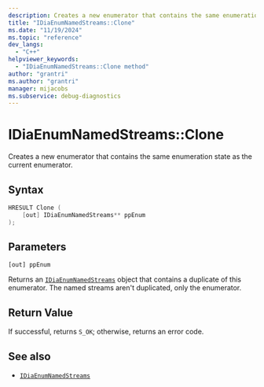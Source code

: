 ```yaml
---
description: Creates a new enumerator that contains the same enumeration state as the current enumerator.
title: "IDiaEnumNamedStreams::Clone"
ms.date: "11/19/2024"
ms.topic: "reference"
dev_langs:
  - "C++"
helpviewer_keywords:
  - "IDiaEnumNamedStreams::Clone method"
author: "grantri"
ms.author: "grantri"
manager: mijacobs
ms.subservice: debug-diagnostics
---
```


# IDiaEnumNamedStreams::Clone

Creates a new enumerator that contains the same enumeration state as the current enumerator.

## Syntax

```c++
HRESULT Clone (
    [out] IDiaEnumNamedStreams** ppEnum
);
```

## Parameters

`[out] ppEnum`

Returns an [`IDiaEnumNamedStreams`](../../debugger/debug-interface-access/idiaenumnamedstreams.md) object that contains a duplicate of this enumerator. The named streams aren't duplicated, only the enumerator.

## Return Value

If successful, returns `S_OK`; otherwise, returns an error code.

## See also

- [`IDiaEnumNamedStreams`](../../debugger/debug-interface-access/idiaenumnamedstreams.md)
